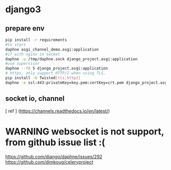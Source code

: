 # django3

## prepare env

```bash
pip install -r requirements
#to start
daphne asgi_channel_demo.asgi:application
#if with nginx in socket
daphne -u /tmp/daphne.sock django_project.asgi:application
#use supervisor
daphne --fd 5 django_project.asgi:application
# https, only support HTTP/2 when using TLS,
pip install -U Twisted[tls,http2]
daphne -e ssl:443:privateKey=key.pem:certKey=crt.pem django_project.asgi:application
```

## socket io, channel

[ ref ] (https://channels.readthedocs.io/en/latest/)

# WARNING websocket is not support,  from github issue list :(

https://github.com/django/daphne/issues/292  
https://github.com/dimkoug/celeryproject
